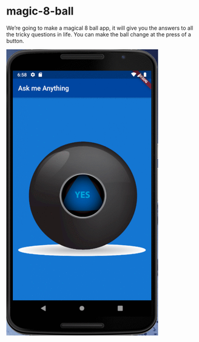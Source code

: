 # magic-8-ball

We’re going to make a magical 8 ball app, it will give you the answers to all the tricky questions in life. You can make the ball change at the press of a button.


![Finished App](https://github.com/jyshine/FlutterInfo/blob/master/images/Magic%208%20Ball.gif)

